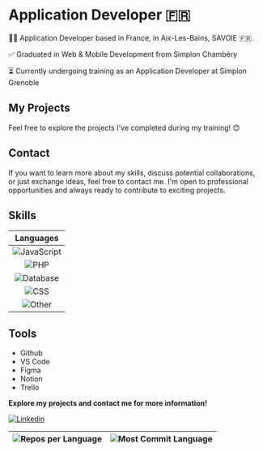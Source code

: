 # Application Developer 🇫🇷

👨‍💻 Application Developer based in France, in Aix-Les-Bains, SAVOIE 🇫🇷.

✅ Graduated in Web & Mobile Development from Simplon Chambéry

⏳ Currently undergoing training as an Application Developer at Simplon Grenoble

## My Projects

Feel free to explore the projects I've completed during my training! 😊

## Contact

If you want to learn more about my skills, discuss potential collaborations, or just exchange ideas, feel free to contact me. I'm open to professional opportunities and always ready to contribute to exciting projects.

## Skills

| Languages |
|:---------:|
| <img src="https://img.shields.io/badge/javascript-%23323330.svg?style=for-the-badge&amp;logo=javascript&amp;logoColor=%23F7DF1E" alt="JavaScript" data-canonical-src="https://img.shields.io/badge/javascript-%23323330.svg?style=for-the-badge&amp;logo=javascript&amp;logoColor=%23F7DF1E" style="max-width: 100%;"> |
| <img src="https://img.shields.io/badge/php-%23777BB4.svg?style=for-the-badge&amp;logo=php&amp;logoColor=white" alt="PHP" data-canonical-src="https://img.shields.io/badge/php-%23777BB4.svg?style=for-the-badge&amp;logo=php&amp;logoColor=white" style="max-width: 100%;"> |
| <img src="https://img.shields.io/badge/database-%2300f.svg?style=for-the-badge&amp;logo=mysql&amp;logoColor=white" alt="Database" data-canonical-src="https://img.shields.io/badge/database-%2300f.svg?style=for-the-badge&amp;logo=mysql&amp;logoColor=white" style="max-width: 100%;"> |
| <img src="https://img.shields.io/badge/css-%231572B6.svg?style=for-the-badge&amp;logo=css3&amp;logoColor=white" alt="CSS" data-canonical-src="https://img.shields.io/badge/css-%231572B6.svg?style=for-the-badge&amp;logo=css3&amp;logoColor=white" style="max-width: 100%;"> |
| <img src="https://img.shields.io/badge/other-%23000000.svg?style=for-the-badge" alt="Other" data-canonical-src="https://img.shields.io/badge/other-%23000000.svg?style=for-the-badge" style="max-width: 100%;"> |

## Tools

- Github 
- VS Code 
- Figma 
- Notion 
- Trello

**Explore my projects and contact me for more information!**

[![Linkedin](https://img.shields.io/badge/LinkedIn-Christopher_Moron-blue?style=flat-square&logo=linkedin&labelColor=blue)](https://www.linkedin.com/in/christophermoron/)

| ![Repos per Language](http://github-profile-summary-cards.vercel.app/api/cards/repos-per-language?username=TryZorce&theme=github) | ![Most Commit Language](http://github-profile-summary-cards.vercel.app/api/cards/most-commit-language?username=TryZorce&theme=github) |
| --- | --- |
